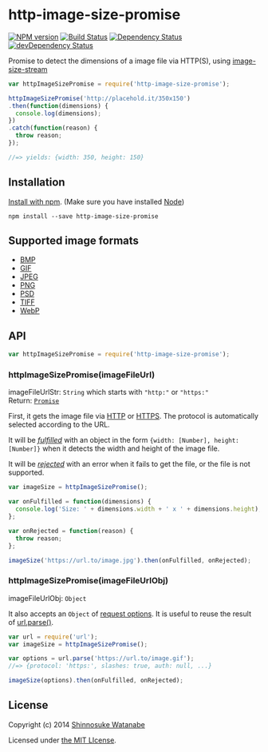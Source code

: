 # http-image-size-promise 

[![NPM version](https://badge.fury.io/js/http-image-size-promise.svg)](http://badge.fury.io/js/http-image-size-promise)
[![Build Status](https://travis-ci.org/shinnn/http-image-size-promise.svg?branch=master)](https://travis-ci.org/shinnn/http-image-size-promise)
[![Dependency Status](https://david-dm.org/shinnn/http-image-size-promise.svg)](https://david-dm.org/shinnn/http-image-size-promise)
[![devDependency Status](https://david-dm.org/shinnn/http-image-size-promise/dev-status.svg)](https://david-dm.org/shinnn/http-image-size-promise#info=devDependencies)

Promise to detect the dimensions of a image file via HTTP(S), using [image-size-stream](https://github.com/shinnn/image-size-stream)

```javascript
var httpImageSizePromise = require('http-image-size-promise');

httpImageSizePromise('http://placehold.it/350x150')
.then(function(dimensions) {
  console.log(dimensions);
})
.catch(function(reason) {
  throw reason;
});

//=> yields: {width: 350, height: 150}
```

## Installation

[Install with npm](https://www.npmjs.org/doc/cli/npm-install.html). (Make sure you have installed [Node](http://nodejs.org/))

```
npm install --save http-image-size-promise
```

## Supported image formats

* [BMP](http://wikipedia.org/wiki/BMP_file_format)
* [GIF](http://wikipedia.org/wiki/Graphics_Interchange_Format)
* [JPEG](http://wikipedia.org/wiki/JPEG)
* [PNG](http://wikipedia.org/wiki/Portable_Network_Graphics)
* [PSD](http://wikipedia.org/wiki/Adobe_Photoshop#File_format)
* [TIFF](http://wikipedia.org/wiki/Tagged_Image_File_Format)
* [WebP](http://wikipedia.org/wiki/WebP)

## API

```javascript
var httpImageSizePromise = require('http-image-size-promise');
```

### httpImageSizePromise(imageFileUrl)

imageFileUrlStr: `String` which starts with `"http:"` or `"https:"`  
Return: [`Promise`](http://promises-aplus.github.io/promises-spec/)

First, it gets the image file via [HTTP](http://nodejs.org/api/http.html#http_http_get_options_callback) or [HTTPS](http://nodejs.org/api/https.html#https_https_get_options_callback). The protocol is automatically selected according to the URL.

It will be [*fulfilled*](http://promises-aplus.github.io/promises-spec/#point-26) with an object in the form `{width: [Number], height: [Number]}` when it detects the width and height of the image file.

It will be [*rejected*](http://promises-aplus.github.io/promises-spec/#point-30) with an error when it fails to get the file, or the file is not supported.

```javascript
var imageSize = httpImageSizePromise();

var onFulfilled = function(dimensions) {
  console.log('Size: ' + dimensions.width + ' x ' + dimensions.height);
};

var onRejected = function(reason) {
  throw reason;
};

imageSize('https://url.to/image.jpg').then(onFulfilled, onRejected);
```

### httpImageSizePromise(imageFileUrlObj)

imageFileUrlObj: `Object`

It also accepts an `Object` of [request options](http://nodejs.org/api/http.html#http_http_request_options_callback). It is useful to reuse the result of [url.parse()](http://nodejs.org/api/url.html#url_url_parse_urlstr_parsequerystring_slashesdenotehost).

```javascript
var url = require('url');
var imageSize = httpImageSizePromise();

var options = url.parse('https://url.to/image.gif');
//=> {protocol: 'https:', slashes: true, auth: null, ...}

imageSize(options).then(onFulfilled, onRejected);
```

## License

Copyright (c) 2014 [Shinnosuke Watanabe](https://github.com/shinnn)

Licensed under [the MIT LIcense](./LICENSE).
